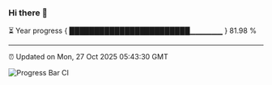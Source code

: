 ### Hi there 👋

⏳ Year progress { ████████████████████████▁▁▁▁▁▁ } 81.98 %

---

⏰ Updated on Mon, 27 Oct 2025 05:43:30 GMT

![Progress Bar CI](https://github.com/IshwaranRudhara/GIT-ACTION/workflows/Progress%20Bar%20CI/badge.svg)
